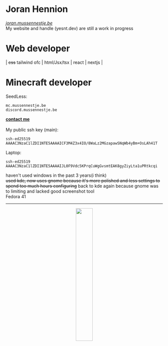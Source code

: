 # Joran Hennion
_[joran.mussennestje.be](https://joran.mussennestje.be/)_ <br />
My website and handle (yesnt.dev) are still a work in progress

# Web developer
| ~~css~~ tailwind ofc | html/Jsx/tsx | react | nextjs |<br />

# Minecraft developer
SeedLess:

```
mc.mussennestje.be
discord.mussennestje.be
```

**[contact me](mailto:gas-overblown-hazy@duck.com?subject=[GitHub]%20Source:%20profile%20readme)** <br /><br />
My public ssh key (main): <br />
```ssh - add me sneaky bastard - send me an email - get in touch ;) I'm always looking for people/contributors
ssh-ed25519 AAAAC3NzaC1lZDI1NTE5AAAAICF3M4Z3x4IO/8WaLz2MGzapawSNqWb4yBm+OsLAh41T
```
Laptop:
```
ssh-ed25519 AAAAC3NzaC1lZDI1NTE5AAAAIJL0F9Vdc5KPrqCuWgGvsmtEAK8gyZiyLta1uPRtkcqi
```

haven't used windows in the past 3 years(i think) <br />
~~used kde, now uses gnome because it's more polished and less settings to spend too much hours configuring~~ back to kde again because gnome was to limiting and lacked good screenshot tool <br />
Fedora 41 <br />
___
<p align="center" width="100%">
    <img width="33%" src="https://github-readme-stats.vercel.app/api/top-langs/?username=yesnt-dev&layout=compact&bg_color=0a0e12&text_color=ffffff&title_color=ffffff"> 
</p>
